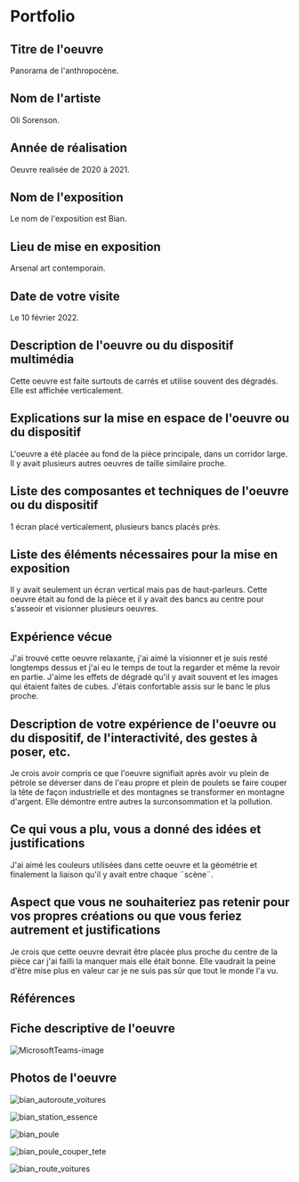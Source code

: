 # Portfolio

## Titre de l'oeuvre

 Panorama de l'anthropocène.
 
## Nom de l'artiste

Oli Sorenson.

## Année de réalisation

Oeuvre realisée de 2020 à 2021.

## Nom de l'exposition

Le nom de l'exposition est Bian.

## Lieu de mise en exposition

Arsenal art contemporain.

## Date de votre visite

Le 10 février 2022.

## Description de l'oeuvre ou du dispositif multimédia

Cette oeuvre est faite surtouts de carrés et utilise souvent des dégradés. Elle est affichée verticalement.

## Explications sur la mise en espace de l'oeuvre ou du dispositif

L'oeuvre a été placée au fond de la pièce principale, dans un corridor large. Il y avait plusieurs autres oeuvres de taille similaire proche.

## Liste des composantes et techniques de l'oeuvre ou du dispositif

1 écran placé verticalement, plusieurs bancs placés près.

## Liste des éléments nécessaires pour la mise en exposition

Il y avait seulement un écran vertical mais pas de haut-parleurs. Cette oeuvre était au fond de la pièce et il y avait des bancs au centre pour s'asseoir et visionner plusieurs oeuvres.

## Expérience vécue

J'ai trouvé cette oeuvre relaxante, j'ai aimé la visionner et je suis resté longtemps dessus et j'ai eu le temps de tout la regarder et même la revoir en partie.
J'aime les effets de dégradé qu'il y avait souvent et les images qui étaient faites de cubes. J'étais confortable assis sur le banc le plus proche.

## Description de votre expérience de l'oeuvre ou du dispositif, de l'interactivité, des gestes à poser, etc.

Je crois avoir compris ce que l'oeuvre signifiait après avoir vu plein de pétrole se déverser dans de l'eau propre et plein de poulets se faire couper la tête de façon industrielle et des montagnes se transformer en montagne d'argent. Elle démontre entre autres la surconsommation et la pollution.

## Ce qui vous a plu, vous a donné des idées et justifications

J'ai aimé les couleurs utilisées dans cette oeuvre et la géométrie et finalement la liaison qu'il y avait entre chaque ¨scène¨.

## Aspect que vous ne souhaiteriez pas retenir pour vos propres créations ou que vous feriez autrement et justifications

Je crois que cette oeuvre devrait être placée plus proche du centre de la pièce car j'ai failli la manquer mais elle était bonne. Elle vaudrait la peine d'être mise plus en valeur car je ne suis pas sûr que tout le monde l'a vu.

## Références
## Fiche descriptive de l'oeuvre
![MicrosoftTeams-image](https://user-images.githubusercontent.com/94695753/155439350-c0ca0e40-dead-482c-baa7-608b4d3d273e.png)


## Photos de l'oeuvre
![bian_autoroute_voitures](https://user-images.githubusercontent.com/94695753/155440030-c2806660-d015-4ed0-962e-24b1cf88ca42.PNG)

![bian_station_essence](https://user-images.githubusercontent.com/94695753/155440031-5c83c1cc-8cd8-49d9-ac78-d97925a97bcb.PNG)

![bian_poule](https://user-images.githubusercontent.com/94695753/155440032-585ae84f-5726-4ee4-825f-791a2935bb7a.PNG)

![bian_poule_couper_tete](https://user-images.githubusercontent.com/94695753/155440033-6fa3f44b-444a-4c98-9feb-9fce610ed971.PNG)

![bian_route_voitures](https://user-images.githubusercontent.com/94695753/155440034-95893a5b-91ef-4089-9cba-b3b180ff0444.PNG)





